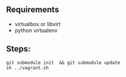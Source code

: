 ## Requirements
- virtualbox or libvirt
- python virtualenv

## Steps:
```
git submodule init  && git submodule update
sh ../vagrant.sh
```
